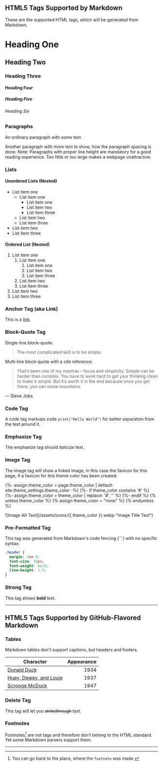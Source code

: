 ## HTML5 Tags Supported by Markdown

These are the supported HTML tags, which will be generated from Markdown.

# Heading One
## Heading Two
### Heading Three
#### Heading Four
##### Heading Five
###### Heading Six

### Paragraphs

An ordinary paragraph with some text.

Another paragraph with more text to show, how the paragraph spacing is done. Note: Paragraphs with proper line height are mandatory for a good reading experience. Too little or too large makes a webpage unattractive.

### Lists

#### Unordered Lists (Nested)

- List item one
  - List item one
    - List item one
    - List item two
    - List item three
  - List item two
  - List item three
- List item two
- List item three

#### Ordered List (Nested)

1. List item one
   1. List item one
      1. List item one
      2. List item two
      3. List item three
   2. List item two
   3. List item three
2. List item two
3. List item three

### Anchor Tag (aka Link)

This is a [link](https://example.com).

### Block-Quote Tag

Single-line block-quote:

> The most complicated skill is to be simple.

Multi-line block-quote with a cite reference:

> That’s been one of my mantras – focus and simplicity. Simple can be harder than complex. You have to work hard to get your thinking clean to make it simple. But it’s worth it in the end because once you get there, you can move mountains.

— Steve Jobs

### Code Tag

A code tag markups code `print("Hello World")` for better separation from the text around it.

### Emphasize Tag

The emphasize tag should *italicize* text.

### Image Tag

The image tag will show a linked image, in this case the favicon for this page, if a favicon for this theme color has been created:

{%- assign theme_color = page.theme_color | default: site.theme_settings.theme_color -%}
{%- if theme_color contains '#' %}
  {%- assign theme_color = theme_color | replace: '#', '' %}
{%- endif %}
{% unless theme_color %}
  {% assign theme_color = "none" %}
{% endunless %}

![Image Alt Text](/assets/icons/{{ theme_color }}.webp "Image Title Text")

### Pre-Formatted Tag

This tag was generated from Markdown's code fencing (```) with no specific syntax:

```css
.header {
  margin: 2em 0;
  font-size: 36px;
  font-weight: bold;
  line-height: 1.5;
}
```

### Strong Tag

This tag shows **bold** text.

---

## HTML5 Tags Supported by GitHub-Flavored Markdown

### Tables

Markdown tables don't support captions, but headers and footers.

| Character                                                                      | Appearance |
| ------------------------------------------------------------------------------ | ----------:|
| [Donald Duck](https://en.wikipedia.org/wiki/Donald_Duck)                       |       1934 |
| [Huey, Dewey, and Louie](https://en.wikipedia.org/wiki/Huey,_Dewey,_and_Louie) |       1937 |
| [Scrooge McDuck](https://en.wikipedia.org/wiki/Scrooge_McDuck)                 |       1947 |

### Delete Tag

This tag will let you ~~strikethrough~~ text.

### Footnotes

Footnotes[^1] are not tags and therefore don’t belong to the HTML standard. Yet some Markdown parsers support them.

---

[^1]: You can go back to the place, where the `footnote` was made.
